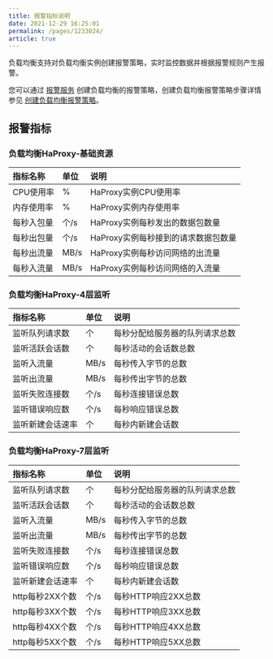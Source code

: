```yaml
---
title: 报警指标说明    
date: 2021-12-29 16:25:01
permalink: /pages/1233024/
article: true
---
```



负载均衡支持对负载均衡实例创建报警策略，实时监控数据并根据报警规则产生报警。

您可以通过 [报警服务](https://console.capitalonline.net/alarm) 创建负载均衡的报警策略，创建负载均衡报警策略步骤详情参见 [创建负载均衡报警策略](../../04.操作指南/03.监控报警/02.创建负载均衡报警策略.md)。

## 报警指标

### 负载均衡HaProxy-基础资源

| 指标名称   | 单位 | 说明                                |
| :--------- | :--- | :---------------------------------- |
| CPU使用率  | %    | HaProxy实例CPU使用率                |
| 内存使用率 | %    | HaProxy实例内存使用率               |
| 每秒入包量 | 个/s | HaProxy实例每秒发出的数据包数量     |
| 每秒出包量 | 个/s | HaProxy实例每秒接到的请求数据包数量 |
| 每秒出流量 | MB/s | HaProxy实例每秒访问网络的出流量     |
| 每秒入流量 | MB/s | HaProxy实例每秒访问网络的入流量     |

### 负载均衡HaProxy-4层监听

| 指标名称         | 单位 | 说明                           |
| :--------------- | :--- | :----------------------------- |
| 监听队列请求数   | 个   | 每秒分配给服务器的队列请求总数 |
| 监听活跃会话数   | 个   | 每秒活动的会话数总数           |
| 监听入流量       | MB/s | 每秒传入字节的总数             |
| 监听出流量       | MB/s | 每秒传出字节的总数             |
| 监听失败连接数   | 个/s | 每秒连接错误总数               |
| 监听错误响应数   | 个/s | 每秒响应错误总数               |
| 监听新建会话速率 | 个   | 每秒内新建会话数               |

### 负载均衡HaProxy-7层监听

| 指标名称         | 单位 | 说明                           |
| :--------------- | :--- | :----------------------------- |
| 监听队列请求数   | 个   | 每秒分配给服务器的队列请求总数 |
| 监听活跃会话数   | 个   | 每秒活动的会话数总数           |
| 监听入流量       | MB/s | 每秒传入字节的总数             |
| 监听出流量       | MB/s | 每秒传出字节的总数             |
| 监听失败连接数   | 个/s | 每秒连接错误总数               |
| 监听错误响应数   | 个/s | 每秒响应错误总数               |
| 监听新建会话速率 | 个   | 每秒内新建会话数               |
| http每秒2XX个数  | 个/s | 每秒HTTP响应2XX总数            |
| http每秒3XX个数  | 个/s | 每秒HTTP响应3XX总数            |
| http每秒4XX个数  | 个/s | 每秒HTTP响应4XX总数            |
| http每秒5XX个数  | 个/s | 每秒HTTP响应5XX总数            |
